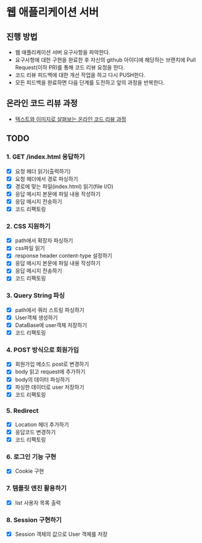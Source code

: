 # 웹 애플리케이션 서버
## 진행 방법
* 웹 애플리케이션 서버 요구사항을 파악한다.
* 요구사항에 대한 구현을 완료한 후 자신의 github 아이디에 해당하는 브랜치에 Pull Request(이하 PR)를 통해 코드 리뷰 요청을 한다.
* 코드 리뷰 피드백에 대한 개선 작업을 하고 다시 PUSH한다.
* 모든 피드백을 완료하면 다음 단계를 도전하고 앞의 과정을 반복한다.

## 온라인 코드 리뷰 과정
* [텍스트와 이미지로 살펴보는 온라인 코드 리뷰 과정](https://github.com/next-step/nextstep-docs/tree/master/codereview)

## TODO

### 1. GET /index.html 응답하기
- [x] 요청 헤더 읽기(출력하기)
- [x] 요청 헤더에서 경로 파싱하기
- [x] 경로에 맞는 파일(index.html) 읽기(file I/O)
- [x] 응답 메시지 본문에 파일 내용 작성하기
- [x] 응답 메시지 전송하기
- [x] 코드 리팩토링

### 2. CSS 지원하기
- [x] path에서 확장자 파싱하기
- [x] css파일 읽기
- [x] response header content-type 설정하기
- [x] 응답 메시지 본문에 파일 내용 작성하기
- [x] 응답 메시지 전송하기
- [x] 코드 리팩토링

### 3. Query String 파싱
- [x] path에서 쿼리 스트링 파싱하기
- [x] User객체 생성하기
- [x] DataBase에 user객체 저장하기
- [x] 코드 리팩토링

### 4. POST 방식으로 회원가입
- [x] 회원가입 메소드 post로 변경하기
- [x] body 읽고 request에 추가하기
- [x] body의 데이터 파싱하기
- [x] 파싱한 데이터로 user 저장하기
- [x] 코드 리팩토링

### 5. Redirect
- [x] Location 헤더 추가하기
- [x] 응답코드 변경하기
- [x] 코드 리팩토링

### 6. 로그인 기능 구현
- [x] Cookie 구현

### 7. 템플릿 엔진 활용하기
- [x] list 사용자 목록 출력

### 8. Session 구현하기
- [x] Session 객체의 값으로 User 객체를 저장
